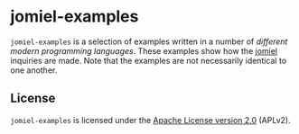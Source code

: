 # jomiel-examples

`jomiel-examples` is a selection of examples written in a number of
_different modern programming languages_. These examples show how the
[jomiel][1] inquiries are made. Note that the examples are not
necessarily identical to one another.

## License

`jomiel-examples` is licensed under the [Apache License version 2.0][2]
(APLv2).

[1]: https://github.com/guendto/jomiel
[2]: https://tldrlegal.com/license/apache-license-2.0-(apache-2.0)
